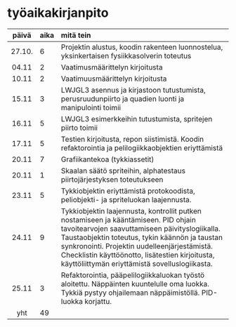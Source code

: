 # työaikakirjanpito

| päivä | aika | mitä tein  |
| :----:|:-----| :-----|
| 27.10. |  6  | Projektin alustus, koodin rakenteen luonnostelua, yksinkertaisen fysiikkasolverin toteutus |
| 04.11 | 2 | Vaatimusmäärittelyn kirjoitusta |
| 10.11 | 2 | Vaatimuusmäärittelyn kirjoitusta |
| 15.11 | 3 | LWJGL3 asennus ja kirjastoon tutustumista, perusruudunpiirto ja quadien luonti ja manipulointi toimii
| 16.11 | 5 | LWJGL3 esimerkkeihin tutustumista, spritejen piirto toimii
| 17.11 | 5 | Testien kirjoitusta, repon siistimistä. Koodin refaktorointia ja pelilogiikkaobjektien eriyttämistä
| 20.11 | 7 | Grafiikantekoa (tykkiassetit)
| 20.11 | 1 | Skaalan säätö spriteihin, alphatestaus piirtojärjestyksen toteutukseen
| 23.11 | 5 | Tykkiobjektin eriyttämistä protokoodista, peliobjekti- ja spriteluokan laajennusta.
| 24.11 | 9 | Tykkiobjektin laajennusta, kontrollit putken nostamiseen ja kääntämiseen. PID ohjain tavoitearvojen saavuttamiseen päivityslogiikalla. Taustaobjektin toteutus, tykin käännön ja taustan synkronointi. Projektin uudelleenjärjestämistä. Checklistin käyttöönotto, lisätestien kirjoitusta, käyttöliittymän eriyttämistä sovelluslogiikasta.
| 25.11 | 3 | Refaktorointia, pääpelilogiikkaluokan työstö aloitettu. Näppäinten kuuntelulle oma luokka. Tykkiä pystyy ohjailemaan näppäimistöllä. PID-luokka korjattu.
| yht | 49 | |
